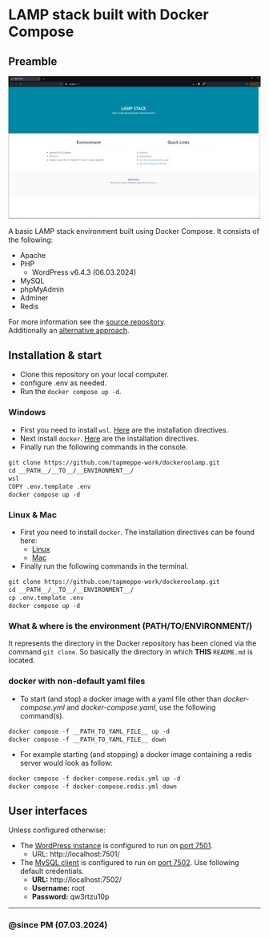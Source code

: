 # LAMP stack built with Docker Compose

## Preamble
![Landing Page](screenshot.png)

A basic LAMP stack environment built using Docker Compose. It consists of the following:
- Apache
- PHP
  - WordPress v6.4.3 (06.03.2024)
- MySQL
- phpMyAdmin
- Adminer
- Redis

For more information see the [source repository](https://github.com/sprintcube/docker-compose-lamp).<br>
Additionally an [alternative approach](https://medium.com/@mikez_dg/how-to-set-up-a-simple-lamp-server-with-docker-images-in-2023-9b0e24476ec6).


## Installation & start
- Clone this repository on your local computer.
- configure .env as needed.
- Run the `docker compose up -d`.

### Windows
- First you need to install `wsl`. [Here](https://learn.microsoft.com/en-us/windows/wsl/install) are the installation directives.
- Next install `docker`. [Here](https://docs.docker.com/desktop/install/windows-install/) are the installation directives.
- Finally run the following commands in the console.
```shell
git clone https://github.com/tapmeppe-work/dockeroolamp.git
cd __PATH__/__TO__/__ENVIRONMENT__/
wsl
COPY .env.template .env
docker compose up -d
```

### Linux & Mac
- First you need to install `docker`. The installation directives can be found here:
  - [Linux](https://docs.docker.com/desktop/install/linux-install/)
  - [Mac](https://docs.docker.com/desktop/install/mac-install/)
- Finally run the following commands in the terminal.
```shell
git clone https://github.com/tapmeppe-work/dockeroolamp.git
cd __PATH__/__TO__/__ENVIRONMENT__/
cp .env.template .env
docker compose up -d
```

### What & where is the environment (__PATH__/__TO__/__ENVIRONMENT__/)
It represents the directory in the Docker repository has been cloned via the command `git clone`. So basically the directory in which __THIS__ `README.md` is located.

### docker with non-default yaml files
- To start (and stop) a docker image with a yaml file other than *docker-compose.yml* and *docker-compose.yaml*, use the following command(s).
```shell
docker compose -f __PATH_TO_YAML_FILE__ up -d
docker compose -f __PATH_TO_YAML_FILE__ down
```
- For example starting (and stopping) a docker image containing a redis server would look as follow:
```shell
docker compose -f docker-compose.redis.yml up -d
docker compose -f docker-compose.redis.yml down
```

## User interfaces
Unless configured otherwise:
- The [WordPress instance](https://wordpress.org/) is configured to run on [port 7501](http://localhost:7501/).
  - URL: http://localhost:7501/
- The [MySQL client](https://www.phpmyadmin.net/) is configured to run on [port 7502](http://localhost:7502/). Use following default credentials.
  - **URL:** http://localhost:7502/ 
  - **Username:** root  
  - **Password:** qw3rtzu10p

---
### @since PM (07.03.2024)
